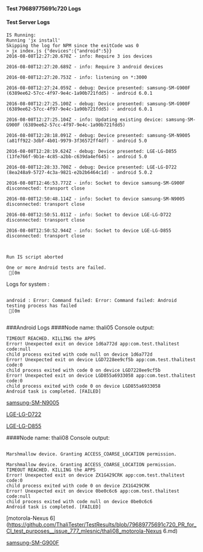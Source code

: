 #### Test 79689775691c720 Logs

#### Test Server Logs
```
IS Running:
Running 'jx install'
Skipping the log for NPM since the exitCode was 0
> jx index.js {"devices":{"android":5}}
2016-08-08T12:27:20.670Z - info: Require 3 ios devices

2016-08-08T12:27:20.689Z - info: Require 3 android devices

2016-08-08T12:27:20.753Z - info: listening on *:3000

2016-08-08T12:27:24.059Z - debug: Device presented: samsung-SM-G900F (6389ee62-57cc-4f97-9e4c-1a90b721fdd5) - android 6.0.1

2016-08-08T12:27:25.100Z - debug: Device presented: samsung-SM-G900F (6389ee62-57cc-4f97-9e4c-1a90b721fdd5) - android 6.0.1

2016-08-08T12:27:25.104Z - info: Updating existing device: samsung-SM-G900F (6389ee62-57cc-4f97-9e4c-1a90b721fdd5)

2016-08-08T12:28:18.091Z - debug: Device presented: samsung-SM-N9005 (a81ff922-3dbf-4b01-9979-3f36572ff4df) - android 5.0

2016-08-08T12:28:19.624Z - debug: Device presented: LGE-LG-D855 (13fe766f-9b1e-4c85-a2bb-c639da4ef645) - android 5.0

2016-08-08T12:28:33.700Z - debug: Device presented: LGE-LG-D722 (8ea248a9-5727-4c3a-9821-e2b2b6464c1d) - android 5.0.2

2016-08-08T12:46:53.772Z - info: Socket to device samsung-SM-G900F disconnected: transport close

2016-08-08T12:50:48.114Z - info: Socket to device samsung-SM-N9005 disconnected: transport close

2016-08-08T12:50:51.011Z - info: Socket to device LGE-LG-D722 disconnected: transport close

2016-08-08T12:50:52.944Z - info: Socket to device LGE-LG-D855 disconnected: transport close


 
Run IS script aborted
 
One or more Android tests are failed.
 [0m

```


Logs for system : 
```

android : Error: Command failed: Error: Command failed: Android testing process has failed
 [0m


```
###Android Logs
####Node name: thali05
Console output:
```
TIMEOUT REACHED. KILLING the APPS
Error! Unexpected exit on device 1d6a772d app:com.test.thalitest code:null 
child process exited with code null on device 1d6a772d 
Error! Unexpected exit on device LGD7228ee9cf5b app:com.test.thalitest code:0 
child process exited with code 0 on device LGD7228ee9cf5b 
Error! Unexpected exit on device LGD855a6933058 app:com.test.thalitest code:0 
child process exited with code 0 on device LGD855a6933058 
Android task is completed. [FAILED]
```
[samsung-SM-N9005](https://github.com/ThaliTester/TestResults/blob/79689775691c720_PR_for_CI_test_purposes__issue_777_mlesnic/thali05_samsung-SM-N9005.md)

[LGE-LG-D722](https://github.com/ThaliTester/TestResults/blob/79689775691c720_PR_for_CI_test_purposes__issue_777_mlesnic/thali05_LGE-LG-D722.md)

[LGE-LG-D855](https://github.com/ThaliTester/TestResults/blob/79689775691c720_PR_for_CI_test_purposes__issue_777_mlesnic/thali05_LGE-LG-D855.md)

####Node name: thali08
Console output:
```

Marshmallow device. Granting ACCESS_COARSE_LOCATION permission.

Marshmallow device. Granting ACCESS_COARSE_LOCATION permission.
TIMEOUT REACHED. KILLING the APPS
Error! Unexpected exit on device ZX1G429CRK app:com.test.thalitest code:0 
child process exited with code 0 on device ZX1G429CRK 
Error! Unexpected exit on device 0be0c6c6 app:com.test.thalitest code:null 
child process exited with code null on device 0be0c6c6 
Android task is completed. [FAILED]
```
[motorola-Nexus 6](https://github.com/ThaliTester/TestResults/blob/79689775691c720_PR_for_CI_test_purposes__issue_777_mlesnic/thali08_motorola-Nexus 6.md)

[samsung-SM-G900F](https://github.com/ThaliTester/TestResults/blob/79689775691c720_PR_for_CI_test_purposes__issue_777_mlesnic/thali08_samsung-SM-G900F.md)




